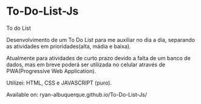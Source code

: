 # To-Do-List-Js
To do List

Desenvolvimento de um To Do List para me auxiliar no dia a dia, separando as atividades em prioridades(alta, mádia e baixa).

Atualmente para atividades de curto prazo devido a falta de um banco de dados, mas em breve poderá ser utilizada no celular 
através de PWA(Progressive Web Application).

Utilizei: HTML, CSS e JAVASCRIPT (puro).

Available on: ryan-albuquerque.github.io/To-Do-List-Js/

